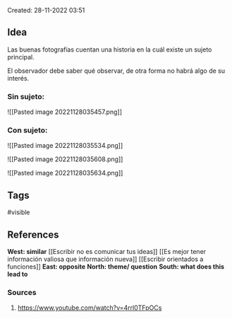 Created: 28-11-2022 03:51

## <span class="pink"> **Idea** </span>
Las buenas fotografías cuentan una historia en la cuál existe un sujeto principal.

El observador debe saber qué observar, de otra forma  no habrá algo de su interés.

### Sin sujeto:

![[Pasted image 20221128035457.png]]

### Con sujeto:

![[Pasted image 20221128035534.png]]

![[Pasted image 20221128035608.png]]

![[Pasted image 20221128035634.png]]

## <span class="orange"> **Tags**</span>
<span class="tag"> #visible</span> 

## <span class="green"> **References**</span>
<span class="blue"> **West: similar** </span>
[[Escribir no es comunicar tus ideas]]
[[Es mejor tener información valiosa que información nueva]]
[[Escribir orientados a funciones]]
<span class="blue"> **East: opposite** </span>
<span class="blue"> **North: theme/ question** </span>
<span class="blue"> **South: what does this lead to** </span>

### <span class="purple"> **Sources**</span>
1. https://www.youtube.com/watch?v=4rrl0TFpOCs